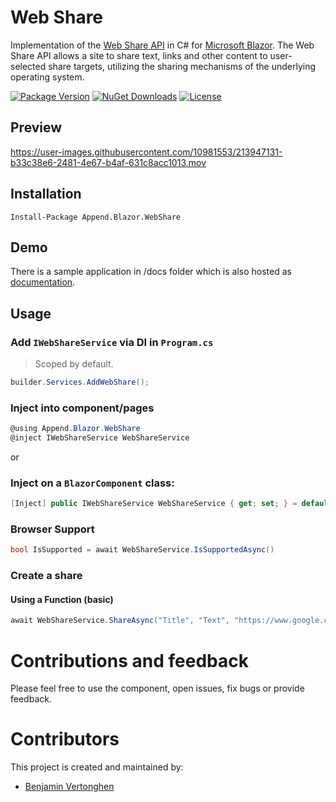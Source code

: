 # Web Share
Implementation of the [Web Share  API](https://developer.mozilla.org/en-US/docs/Web/API/Navigator/share) in C# for [Microsoft Blazor](https://github.com/aspnet/Blazor). The Web Share API allows a site to share text, links and other content to user-selected share targets, utilizing the sharing mechanisms of the underlying operating system. 

[![Package Version](https://img.shields.io/nuget/v/Append.Blazor.WebShare.svg)](https://www.nuget.org/packages/Append.Blazor.WebShare)
[![NuGet Downloads](https://img.shields.io/nuget/dt/Append.Blazor.WebShare.svg)](https://www.nuget.org/packages/Append.Blazor.WebShare)
[![License](https://img.shields.io/github/license/Append-IT/Blazor.WebShare.svg)](https://github.com/Append-IT/Blazor.WebShare/blob/main/LICENSE)

## Preview


https://user-images.githubusercontent.com/10981553/213947131-b33c38e6-2481-4e67-b4af-631c8acc1013.mov



## Installation

```
Install-Package Append.Blazor.WebShare
```

## Demo
There is a sample application in /docs folder which is also hosted as [documentation](https://wonderful-smoke-084433603.2.azurestaticapps.net). 

## Usage

### Add `IWebShareService` via DI in `Program.cs`
> Scoped by default.
```csharp
builder.Services.AddWebShare();
```

### Inject into component/pages
```csharp
@using Append.Blazor.WebShare
@inject IWebShareService WebShareService
```

or

### Inject on a `BlazorComponent` class:

```c#
[Inject] public IWebShareService WebShareService { get; set; } = default!;
```

 ### Browser Support
```csharp
bool IsSupported = await WebShareService.IsSupportedAsync()
```

### Create a share
#### Using a Function (basic)
```csharp
await WebShareService.ShareAsync("Title", "Text", "https://www.google.com");
```

# Contributions and feedback

Please feel free to use the component, open issues, fix bugs or provide feedback.

# Contributors

This project is created and maintained by:

- [Benjamin Vertonghen](https://github.com/vertonghenb)
